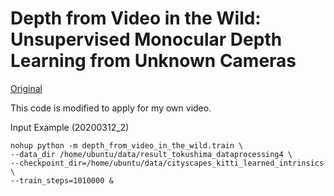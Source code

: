 # Depth from Video in the Wild: Unsupervised Monocular Depth Learning from Unknown Cameras

[Original](https://github.com/google-research/google-research/tree/master/depth_from_video_in_the_wild)

This code is modified to apply for my own video.


Input Example (20200312_2)

```script
nohup python -m depth_from_video_in_the_wild.train \
--data_dir /home/ubuntu/data/result_tokushima_dataprocessing4 \
--checkpoint_dir=/home/ubuntu/data/cityscapes_kitti_learned_intrinsics \
--train_steps=1010000 &

```

